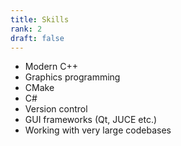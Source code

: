 ```yaml
---
title: Skills
rank: 2
draft: false
---
```

- Modern C++
- Graphics programming 
- CMake
- C#
- Version control
- GUI frameworks (Qt, JUCE etc.)
- Working with very large codebases
